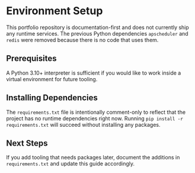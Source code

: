 # Environment Setup

This portfolio repository is documentation-first and does not currently ship any
runtime services. The previous Python dependencies `apscheduler` and `redis`
were removed because there is no code that uses them.

## Prerequisites

A Python 3.10+ interpreter is sufficient if you would like to work inside a
virtual environment for future tooling.

## Installing Dependencies

The `requirements.txt` file is intentionally comment-only to reflect that the
project has no runtime dependencies right now. Running `pip install -r requirements.txt`
will succeed without installing any packages.

## Next Steps

If you add tooling that needs packages later, document the additions in
`requirements.txt` and update this guide accordingly.
